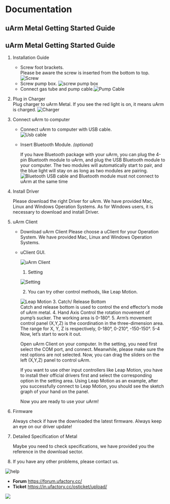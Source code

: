 # Documentation
## uArm Metal Getting Started Guide
## uArm Metal Getting Started Guide

1. Installation Guide
    - Screw foot brackets.  
    Please be aware the screw is inserted from the bottom to top.
![Screw](img/getting_started/guide-1.png)
    - Screw pump box.
![screw pump box](img/getting_started/guide-2.png)
    - Connect gas tube and pump cable.![Pump Cable](img/getting_started/guide-3.png)

2. Plug in Charger  
    Plug charger to uArm Metal. If you see the red light is on, it means uArm is charged.
![Charger](img/getting_started/guide-4.png)

3. Connect uArm to computer

    - Connect uArm to computer with USB cable.  
    ![Usb cable](img/getting_started/guide-5.png)
    - Insert Bluetooth Module. *(optional)*  

        If you have Bluetooth package with your
        uArm, you can plug the 4-pin Bluetooth module to uArm, and plug the USB Bluetooth module to your computer. The two modules will automatically start to pair, and the blue light will stay on as long as two modules are pairing.
![Bluetooth](img/getting_started/guide-6.png)
<font cord=red>USB cable and Bluetooth module must not connect to uArm at the same time</font>  

4. Install Driver

    Please download the right Driver for uArm. We have provided Mac, Linux and Windows Operation Systems. As for Windows users, it is necessary to download and install Driver.

5. uArm Client

    - Download uArm Client
    Please choose a uClient for your Operation System. We have provided Mac, Linux and Windows Operation Systems.
    - uClient GUI.

        ![uArm Client](img/getting_started/guide-7.png)
        1. Setting   

        ![Setting](img/getting_started/guide-8.png)

        2. You can try other control methods, like Leap Motion.  

        ![Leap Motion](img/getting_started/guide-9.png)
        3. Catch/ Release Bottom  
        Catch and release bottom is used to control the end effector’s mode of uArm metal.
        4. Hand Axis
        Control the rotation movement of pump’s sucker. The working area is 0-180°.
        5. Arm’s movement control panel
        (X,Y,Z) is the coordination in the three-dimension area. The range for X, Y, Z is
        respectively, 0-180°, 0-210°, -150-150°. 5-4 Now, let’s start to work it out.  

        Open uArm Client on your computer. In the setting, you need first select the COM port, and connect. Meanwhile, please make sure the rest options are not selected. Now, you can drag the sliders on the left (X,Y,Z) panel to control uArm.  

        If you want to use other input controllers like Leap Motion, you have to install their official drivers first and select the corresponding option in the setting area. Using Leap Motion as an example, after you successfully connect to Leap Motion, you should see the sketch graph of your hand on the panel.  

        Now you are ready to use your uArm!      

6. Firmware

    Always check if have the downloaded the latest firmware. Always keep an eye on our driver update!

7. Detailed Specification of Metal

    Maybe you need to check specifications, we have provided you the reference in the download sector.

8. If you have any other problems, please contact us.

![help](img/getting_started/guide-10.png)

- **Forum** https://forum.ufactory.cc/  
- **Ticket** https://in.ufactory.cc/osticket/upload/  

![](img/getting_started/guide-11.png)
